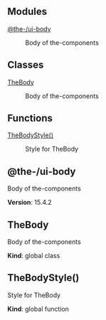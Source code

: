 <!--- Code generated by @the-/script-doc. DO NOT EDIT. -->

## Modules

<dl>
<dt><a href="#module_@the-/ui-body">@the-/ui-body</a></dt>
<dd><p>Body of the-components</p>
</dd>
</dl>

## Classes

<dl>
<dt><a href="#TheBody">TheBody</a></dt>
<dd><p>Body of the-components</p>
</dd>
</dl>

## Functions

<dl>
<dt><a href="#TheBodyStyle">TheBodyStyle()</a></dt>
<dd><p>Style for TheBody</p>
</dd>
</dl>

<a name="module_@the-/ui-body"></a>

## @the-/ui-body
Body of the-components

**Version**: 15.4.2  
<a name="TheBody"></a>

## TheBody
Body of the-components

**Kind**: global class  
<a name="TheBodyStyle"></a>

## TheBodyStyle()
Style for TheBody

**Kind**: global function  
